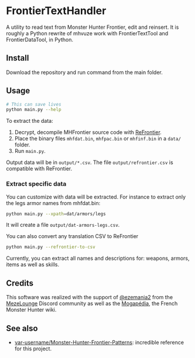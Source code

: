 # FrontierTextHandler

A utility to read text from Monster Hunter Frontier, edit and reinsert.
It is roughly a Python rewrite of mhvuze work with FrontierTextTool and FrontierDataTool, in Python.

## Install

Download the repository and run command from the main folder.

## Usage

```bash
# This can save lives
python main.py --help
```

To extract the data:

1. Decrypt, decompile MHFrontier source code with [ReFrontier](https://github.com/mhvuze/ReFrontier).
2. Place the binary files ``mhfdat.bin``, ``mhfpac.bin`` or ``mhfinf.bin`` in a ``data/`` folder.
3. Run ``main.py``.

Output data will be in ``output/*.csv``. The file ``output/refrontier.csv`` is compatible with ReFrontier.

### Extract specific data

You can customize with data will be extracted. 
For instance to extract only the legs armor names from mhfdat.bin:

```bash
python main.py --xpath=dat/armors/legs
```

It will create a file ``output/dat-armors-legs.csv``.

You can also convert any translation CSV to ReFrontier

```bash
python main.py --refrontier-to-csv
```

Currently, you can extract all names and descriptions for: weapons, armors, items as well as skills.

## Credits

This software was realized with the support of [@ezemania2](https://github.com/ezemania2) from the 
[MezeLounge](https://discord.com/invite/monster-hunter-frontier-eu-973963573619486740) Discord community
as well as the [Mogapédia](https://mogapedia.fandom.com/fr/wiki/Monster_Hunter_Wiki), the French Monster
Hunter wiki.

## See also

- [var-username/Monster-Hunter-Frontier-Patterns](https://github.com/var-username/Monster-Hunter-Frontier-Patterns):
incredible reference for this project.
